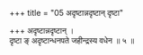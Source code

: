 +++
title = "05 अदृष्टान्नदृष्टान् दृष्टा"

+++
अदृष्टान्नदृष्टान् ।  
दृष्टा ङ् अदृष्टान्धनपते जहीन्द्रस्य वधेन ॥ ५ ॥